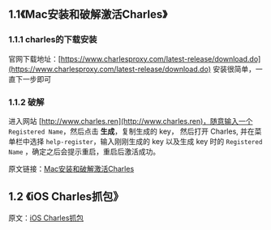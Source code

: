 ## 1.1《Mac安装和破解激活Charles》

### 1.1.1 charles的下载安装
官网下载地址：[https://www.charlesproxy.com/latest-release/download.do](https://www.charlesproxy.com/latest-release/download.do)
安装很简单，一直下一步即可

### 1.1.2 破解

进入网站 [http://www.charles.ren](http://www.charles.ren)，随意输入一个 `Registered Name`，然后点击 **生成**，复制生成的 key， 然后打开 Charles, 并在菜单栏中选择 `help-register`，输入刚刚生成的 key 以及生成 key 时的 `Registered Name` ，确定之后会提示重启，重启后激活成功。

原文链接：[Mac安装和破解激活Charles](https://www.cnblogs.com/x1you/p/12033839.html)

## 1.2 《iOS Charles抓包》

原文：[iOS Charles抓包](https://www.jianshu.com/p/724ef9d3efb6)